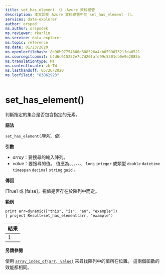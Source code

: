 ```yaml
---
title: set_has_element （）-Azure 資料總管
description: 本文說明 Azure 資料總管中的 set_has_element （）。
services: data-explorer
author: orspod
ms.author: orspodek
ms.reviewer: rkarlin
ms.service: data-explorer
ms.topic: reference
ms.date: 01/23/2020
ms.openlocfilehash: 8e96b97754600d308526a4cb059907521fda0521
ms.sourcegitcommit: b4d6c615252e7c7d20fafd99c5501cb0e9e2085b
ms.translationtype: MT
ms.contentlocale: zh-TW
ms.lasthandoff: 05/26/2020
ms.locfileid: "83862923"
---
```

# <a name="set_has_element"></a>set_has_element()

判斷指定的集合是否包含指定的元素。

**語法**

`set_has_element(`*陣列*，*值*`)`

**引數**

* *array*：要搜尋的輸入陣列。
* *value*：要搜尋的值。 值應為、、、、、、 `long` `integer` 或類型 `double` `datetime` `timespan` `decimal` `string` `guid` 。

**傳回**

[True] 或 [false]，視值是否存在於陣列中而定。

**範例**

<!-- csl: https://help.kusto.windows.net:443/Samples -->
```kusto
print arr=dynamic(["this", "is", "an", "example"]) 
| project Result=set_has_element(arr, "example")
```

|結果|
|---|
|1|

**另請參閱**

使用 [`array_index_of(arr, value)`](arrayindexoffunction.md) 來尋找陣列中的值所在位置。 這兩個函數的效能都相同。
